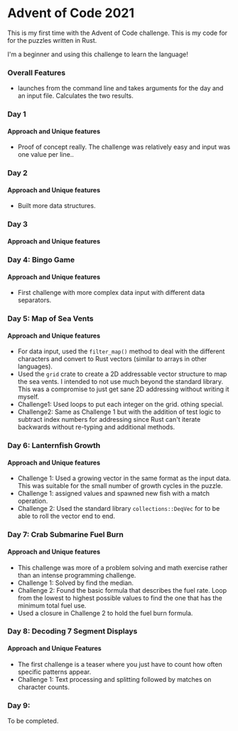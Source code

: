 # Advent of Code 2021
This is my first time with the Advent of Code challenge.  This is my code for for the puzzles written in Rust.

I'm a beginner and using this challenge to learn the language! 

### Overall Features
- launches from the command line and takes arguments for the day and an input file.  Calculates the two results.

### Day 1
#### Approach and Unique features
- Proof of concept really.  The challenge was relatively easy and input was one value per line..

### Day 2
#### Approach and Unique features
- Built more data structures.

### Day 3
#### Approach and Unique features

### Day 4: Bingo Game
#### Approach and Unique features
- First challenge with more complex data input with different data separators. 

### Day 5: Map of Sea Vents
#### Approach and Unique features
- For data input, used the `filter_map()` method to deal with the different characters and convert to Rust vectors (similar to arrays in other languages).
- Used the `grid` crate to create a 2D addressable vector structure to map the sea vents. I intended to not use much beyond the standard library.  This was a compromise to just get sane 2D addressing without writing it myself.
- Challenge1: Used loops to put each integer on the grid. othing special. 
- Challenge2: Same as Challenge 1 but with the addition of test logic to subtract index numbers for addressing since Rust can't iterate backwards without re-typing and additional methods.

### Day 6: Lanternfish Growth
#### Approach and Unique features
- Challenge 1: Used a growing vector in the same format as the input data.  This was suitable for the small number of growth cycles in the puzzle.
- Challenge 1: assigned values and spawned new fish with a match operation.
- Challenge 2: Used the standard library `collections::DeqVec` for to be able to roll the vector end to end.

### Day 7: Crab Submarine Fuel Burn
#### Approach and Unique features
- This challenge was more of a problem solving and math exercise rather than an intense programming challenge.
- Challenge 1: Solved by find the median.
- Challenge 2: Found the basic formula that describes the fuel rate.  Loop from the lowest to highest possible values to find the one that has the minimum total fuel use.
- Used a closure in Challenge 2 to hold the fuel burn formula.

### Day 8: Decoding 7 Segment Displays
#### Approach and Unique Features
- The first challenge is a teaser where you just have to count how often specific patterns appear.
- Challenge 1: Text processing and splitting followed by matches on character counts.

### Day 9:
To be completed.
